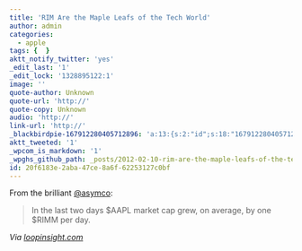```yaml
---
title: 'RIM Are the Maple Leafs of the Tech World'
author: admin
categories:
  - apple
tags: {  }
aktt_notify_twitter: 'yes'
_edit_last: '1'
_edit_lock: '1328895122:1'
image: ''
quote-author: Unknown
quote-url: 'http://'
quote-copy: Unknown
audio: 'http://'
link-url: 'http://'
_blackbirdpie-167912280405712896: 'a:13:{s:2:"id";s:18:"167912280405712896";s:11:"screen_name";s:6:"asymco";s:9:"real_name";s:12:"Horace Dediu";s:10:"tweet_text";s:77:"In the last two days $AAPL market cap grew, on average, by one $RIMM per day.";s:6:"source";s:101:"<a href="http://itunes.apple.com/us/app/twitter/id409789998?mt=12" rel="nofollow">Twitter for Mac</a>";s:11:"profile_pic";s:91:"http://a1.twimg.com/profile_images/1765990589/Asymco_RGB_border_reasonably_small_normal.png";s:16:"profile_bg_color";s:6:"1A1B1F";s:15:"profile_bg_tile";s:0:"";s:16:"profile_bg_image";s:101:"http://a3.twimg.com/profile_background_images/107015352/Screen_shot_2010-05-31_at_5-31-5.21.17_PM.png";s:18:"profile_text_color";s:6:"666666";s:18:"profile_link_color";s:6:"2FC2EF";s:10:"time_stamp";s:10:"1328868381";s:10:"utc_offset";s:4:"7200";}'
aktt_tweeted: '1'
_wpcom_is_markdown: '1'
_wpghs_github_path: _posts/2012-02-10-rim-are-the-maple-leafs-of-the-tech-world.md
id: 20f6183e-2aba-47ce-8a6f-62253127c0bf
---
```

<p>From the brilliant <a href="https://twitter.com/#!/asymco/status/167912280405712896">@asymco</a>:</p>
<blockquote><p>
  In the last two days $AAPL market cap grew, on average, by one $RIMM per day.
</p></blockquote>
<p><em>Via <a href="http://www.loopinsight.com/2012/02/10/apple-and-rim-compared/">loopinsight.com</a></em></p>
